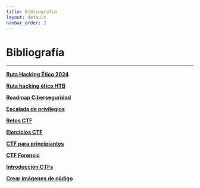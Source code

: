 ```yaml
---
title: Bibliografía
layout: default
navbar_order: 2
---
```


# Bibliografía
------

[**Ruta Hacking Ético 2024**](https://xmind.ai/share/Lb1OpvN0?xid=V5SYWweD)


[**Ruta hacking ético HTB**](https://xmind.ai/share/vy9Y2aAK?xid=U57SyLpo)


[**Roadmap Ciberseguridad**](https://roadmap.sh/cyber-security)


[**Escalada de privilegios**](https://gtfobins.github.io/)


[**Retos CTF**](https://www.incibe.es/ed2026/talento-hacker/academia-hacker/retosdescargables)


[**Ejercicios CTF**](https://www.linkedin.com/pulse/capture-flag-cyber-exercises-beginners-aleksandr/)


[**CTF para principiantes**](https://dev.to/atan/what-is-ctf-and-how-to-get-started-3f04)

[**CTF Forensic**](https://trailofbits.github.io/ctf/forensics/)

[**Introducción CTFs**](https://ctfs.github.io/resources/
)

[**Crear imágenes de código**](https://carbon.now.sh/?bg=rgba%28171%2C+184%2C+195%2C+1%29&t=seti&wt=none&l=sql&width=680&ds=false&dsyoff=52px&dsblur=68px&wc=true&wa=true&pv=0px&ph=0px&ln=false&fl=1&fm=Hack&fs=15px&lh=161%25&si=false&es=2x&wm=false&code=CREATE%2520%255BTEMPORARY%255D%2520TABLE%2520%255BIF%2520NOT%2520EXISTS%255D%2520tbl_name%250A%2520%2520%2520%2520%28create_definition%252C...%29%250A%2520%2520%2520%2520%255Btable_options%255D
)

